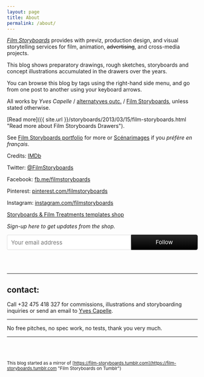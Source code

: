 ```yaml
---
layout: page
title: About
permalink: /about/
---
```


*[Film Storyboards](https://film-storyboards.com "Film Storyboards Portfolio")* provides with previz, production design, and visual storytelling services for film, animation, <strike> advertising</strike>, and cross-media projects.

<p>This blog shows preparatory drawings, rough sketches, storyboards and concept illustrations accumulated in the drawers over the years.</p>

You can browse this blog by tags using the right-hand side menu, and go from one post to another using your keyboard arrows.

<p>All works by <i>Yves Capelle</i> / <a href="https://alternatyves.com" title="alternatyves outc.">alternatyves outc.</a> / <a href="https://film-storyboards.com" title="Film Storyboards">Film Storyboards</a>, unless stated otherwise.</p>

[Read more]({{ site.url }}/storyboards/2013/03/15/film-storyboards.html "Read more about Film Storyboards Drawers").

See [Film Storyboards portfolio](https://film-storyboards.com "Film Storyboards / Production Design") for more or [Scénarimages](https://film-storyboards.fr "Film Storyboards / Scénarimage") if you *préfère en français*.

Credits: [IMDb](https://www.imdb.com/name/nm2326905/ "Yves Capelle IMDb credits")

Twitter: [@FilmStoryboards](https://twitter.com/FilmStoryboards "Film Storyboards on Twitter")

Facebook: [fb.me/filmstoryboards](https://fb.me/filmstoryboards "Film Storyboards on Facebook")

Pinterest: [pinterest.com/filmstoryboards](https://www.pinterest.com/filmstoryboards/ "Film Storyboards on Pinterest")

Instagram: [instagram.com/filmstoryboards](https://www.instagram.com/filmstoryboards/ "Film Storyboards on Instagram")

[Storyboards & Film Treatments templates shop](https://gumroad.com/storyboards "Storyboards & Film treatment Shop on Gumroad")


*Sign-up here to get updates from the shop.*
<style> .gumroad-follow-form-embed { zoom: 1; } .gumroad-follow-form-embed:before, .gumroad-follow-form-embed:after { display: table; line-height: 0; content: ""; } .gumroad-follow-form-embed:after { clear: both; } .gumroad-follow-form-embed * { margin: 0; border: 0; padding: 0; outline: 0; box-sizing: border-box !important; float: left !important; } .gumroad-follow-form-embed input { border-radius: 4px; border-top-right-radius: 0; border-bottom-right-radius: 0; font-family: -apple-system, ".SFNSDisplay-Regular", "Helvetica Neue", Helvetica, Arial, sans-serif; font-size: 15px; line-height: 20px; background: #fff; border: 1px solid #ddd; border-right: 0; color: #aaa; padding: 10px; box-shadow: inset 0 1px 0 rgba(0, 0, 0, 0.02); background-position: top right; background-repeat: no-repeat; text-rendering: optimizeLegibility; font-smoothing: antialiased; -webkit-appearance: none; -moz-appearance: caret; width: 65% !important; height: 40px !important; } .gumroad-follow-form-embed button { border-radius: 4px; border-top-left-radius: 0; border-bottom-left-radius: 0; box-shadow: 0 1px 1px rgba(0, 0, 0, 0.12); -webkit-transition: all .05s ease-in-out; transition: all .05s ease-in-out; display: inline-block; padding: 11px 15px 12px; cursor: pointer; color: #fff; font-size: 15px; line-height: 100%; font-family: -apple-system, ".SFNSDisplay-Regular", "Helvetica Neue", Helvetica, Arial, sans-serif; background: #000000; border: 1px solid #000000; filter: "progid:DXImageTransform.Microsoft.gradient(startColorstr=#262626, endColorstr=#000000, GradientType=0)"; background: -webkit-linear-gradient(top, #262626, #000000); background: linear-gradient(to bottom, #262626, #000000); height: 40px !important; width: 35% !important; } </style><form action="https://gumroad.com/follow_from_embed_form" class="form gumroad-follow-form-embed" method="post"> <input name="seller_id" type="hidden" value="3564742708604"><input name="email" placeholder="Your email address" type="email"><button data-custom-highlight-color="" type="submit">Follow</button> </form>
<br>
<br>
<hr>

<h2>contact:</h2>

<p>Call +32  475 418 327 for commissions, illustrations and storyboarding  inquiries or send an email to <a href="https://film-storyboards.com/contact" title="Contact - Film Storyboards / Production Design">Yves Capelle</a>.</p>

<hr>

No free pitches, no spec work, no tests, thank you very much.
<hr>

<br>
<br>

<small>This blog started as a mirror of [https://film-storyboards.tumblr.com](https://film-storyboards.tumblr.com "Film Storyboards on Tumblr")</small>
